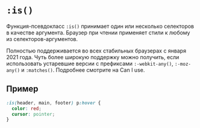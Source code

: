 <link rel="stylesheet" href="../../VSCODE/markdown.css">

# `:is()`

Функция-псевдокласс `:is()` принимает один или несколько селекторов в качестве аргумента. Браузер при чтении применяет стили к любому из селекторов-аргументов.

Полностью поддерживается во всех стабильных браузерах с января 2021 года. Чуть более широкую поддержку можно получить, если использовать устаревшие версии с префиксами `:-webkit-any()`, `:-moz-any()` и `:matches()`. Подробнее смотрите на Can I use.

## Пример

```css
:is(header, main, footer) p:hover {
  color: red;
  cursor: pointer;
}
```
